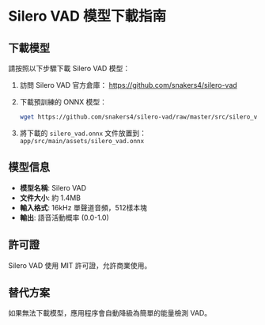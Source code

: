 # Silero VAD 模型下載指南

## 下載模型
請按照以下步驟下載 Silero VAD 模型：

1. 訪問 Silero VAD 官方倉庫：
   https://github.com/snakers4/silero-vad

2. 下載預訓練的 ONNX 模型：
   ```bash
   wget https://github.com/snakers4/silero-vad/raw/master/src/silero_vad/data/silero_vad.onnx
   ```

3. 將下載的 `silero_vad.onnx` 文件放置到：
   `app/src/main/assets/silero_vad.onnx`

## 模型信息
- **模型名稱**: Silero VAD
- **文件大小**: 約 1.4MB
- **輸入格式**: 16kHz 單聲道音頻，512樣本塊
- **輸出**: 語音活動概率 (0.0-1.0)

## 許可證
Silero VAD 使用 MIT 許可證，允許商業使用。

## 替代方案
如果無法下載模型，應用程序會自動降級為簡單的能量檢測 VAD。